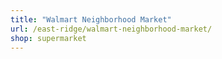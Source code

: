```yaml
---
title: "Walmart Neighborhood Market"
url: /east-ridge/walmart-neighborhood-market/
shop: supermarket
---
```

